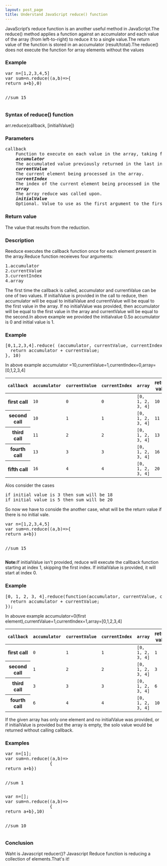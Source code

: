 ```yaml
---
layout: post_page
title: Understand JavaScript reduce() function
---
```


JavaScript’s reduce function is an another useful method in JavaScript.The reduce() method applies a function against an accumulator and each value of the array (from left-to-right) to reduce it to a single value.The return value of the function is stored in an accumulator (result/total).The reduce() does not execute the function for array elements without the values

<h3>Example</h3>

<div class='code'>
<pre>
var n=[1,2,3,4,5]
var sum=n.reduce((a,b)=>{
return a+b},0)

//sum 15
</pre>
</div>


<h3>Syntax of reduce() function</h3>

 arr.reduce(callback, [initialValue])

 <h3>Parameters</h3>
<pre>
callback
	Function to execute on each value in the array, taking four arguments:
	<b><i>accumulator</i></b>
	The accumulated value previously returned in the last invocation of the callback, or initialValue,if supplied
	<b><i>currentValue</i></b>
	The current element being processed in the array.
	<b><i>currentIndex</i></b>
	The index of the current element being processed in the array. Starts at index 0, if an initialValue is provided, and at index 1 otherwise.
	<b><i>array</i></b>
	The array reduce was called upon.
	<b><i>initialValue</i></b>
	Optional. Value to use as the first argument to the first call of the callback.
</pre>

<h3>Return value</h3>

The value that results from the reduction.


<h3>Description</h3>
<p>Reeduce executes the callback function once for each element present in the array.Reduce function receieves four arguments:</p>
<pre>
1.accumulator
2.currentValue
3.currentIndex
4.array
</pre>
<p>The first time the callback is called, accumulator and currentValue can be one of two values. If initialValue is provided in the call to reduce, then accumulator will be equal to initialValue and currentValue will be equal to the first value in the array. If no initialValue was provided, then accumulator will be equal to the first value in the array and currentValue will be equal to the second.In above example we provided the initialvalue 0.So  accumulator is  0 and initial value is 1.</p>

<h3>Example</h3>

<div class='code'>
<pre>
[0,1,2,3,4].reduce( (accumulator, currentValue, currentIndex, array) => {
  return accumulator + currentValue;
}, 10)
</pre>
</div>

In above example
accumulator =10,currentValue=1,currentIndex=0,array=[0,1,2,3,4]
<div class='code'>
<table>
 <thead>
  <tr>
   <th scope="col"><code>callback</code></th>
   <th scope="col"><code>accumulator</code></th>
   <th scope="col"><code>currentValue</code></th>
   <th scope="col"><code>currentIndex</code></th>
   <th scope="col"><code>array</code></th>
   <th scope="col">return value</th>
  </tr>
 </thead>
 <tbody>
  <tr>
   <th scope="row">first call</th>
   <td><code>10</code></td>
   <td><code>0</code></td>
   <td><code>0</code></td>
   <td><code>[0, 1, 2, 3, 4]</code></td>
   <td><code>10</code></td>
  </tr>
  <tr>
   <th scope="row">second call</th>
   <td><code>10</code></td>
   <td><code>1</code></td>
   <td><code>1</code></td>
   <td><code>[0, 1, 2, 3, 4]</code></td>
   <td><code>11</code></td>
  </tr>
  <tr>
   <th scope="row">third call</th>
   <td><code>11</code></td>
   <td><code>2</code></td>
   <td><code>2</code></td>
   <td><code>[0, 1, 2, 3, 4]</code></td>
   <td><code>13</code></td>
  </tr>
  <tr>
   <th scope="row">fourth call</th>
   <td><code>13</code></td>
   <td><code>3</code></td>
   <td><code>3</code></td>
   <td><code>[0, 1, 2, 3, 4]</code></td>
   <td><code>16</code></td>
  </tr>
  <tr>
   <th scope="row">fifth call</th>
   <td><code>16</code></td>
   <td><code>4</code></td>
   <td><code>4</code></td>
   <td><code>[0, 1, 2, 3, 4]</code></td>
   <td><code>20</code></td>
  </tr>
 </tbody>
</table>

</div>

Alos consider the cases

<div class='code'>
<pre>
if initial value is 3 then sum will be 18
if initial value is 5 then sum will be 20
</pre>
</div>

<p>So now we have to conside the another case, what will be the return value  if there is no initial vale.</p>

<div class='code'>
<pre>
var n=[1,2,3,4,5]
var sum=n.reduce((a,b)=>{
return a+b})

//sum 15
</pre>
</div>

<b>Note:</b>If initialValue isn't provided, reduce will execute the callback function starting at index 1, skipping the first index. If initialValue is provided, it will start at index 0.

<h3>Example</h3>

<div class='code'>
<pre>
[0, 1, 2, 3, 4].reduce(function(accumulator, currentValue, currentIndex, array) {
  return accumulator + currentValue;
});
</pre>
</div>

In abouve example accumulator=0(first element),currentValue=1,currentIndex=1,array=[0,1,2,3,4]

<div class='code'>
<table>
 <thead>
  <tr>
   <th scope="col"><code>callback</code></th>
   <th scope="col"><code>accumulator</code></th>
   <th scope="col"><code>currentValue</code></th>
   <th scope="col"><code>currentIndex</code></th>
   <th scope="col"><code>array</code></th>
   <th scope="col">return value</th>
  </tr>
 </thead>
 <tbody>
  <tr>
   <th scope="row">first call</th>
   <td><code>0</code></td>
   <td><code>1</code></td>
   <td><code>1</code></td>
   <td><code>[0, 1, 2, 3, 4]</code></td>
   <td><code>1</code></td>
  </tr>
  <tr>
   <th scope="row">second call</th>
   <td><code>1</code></td>
   <td><code>2</code></td>
   <td><code>2</code></td>
   <td><code>[0, 1, 2, 3, 4]</code></td>
   <td><code>3</code></td>
  </tr>
  <tr>
   <th scope="row">third call</th>
   <td><code>3</code></td>
   <td><code>3</code></td>
   <td><code>3</code></td>
   <td><code>[0, 1, 2, 3, 4]</code></td>
   <td><code>6</code></td>
  </tr>
  <tr>
   <th scope="row">fourth call</th>
   <td><code>6</code></td>
   <td><code>4</code></td>
   <td><code>4</code></td>
   <td><code>[0, 1, 2, 3, 4]</code></td>
   <td><code>10</code></td>
  </tr>
 </tbody>
</table>

</div>

<p>If the given array has only one element  and no initialValue was provided, or if initialValue is provided but the array is empty, the solo value would be returned without calling callback.</p>

<h3>Examples</h3>

<div class='code'>
<pre>
var n=[1];
var sum=n.reduce((a,b)=>
                 {
return a+b})

//sum 1
</pre>
</div>

<div class='code'>
<pre>
var n=[];
var sum=n.reduce((a,b)=>
                 {
return a+b},10)

//sum 10
</pre>
</div>


 <h3>Conclusion</h3>

 Waht is Javascript reducer()? Javascript Reduce function is reducing a collection of elements.That's it! 